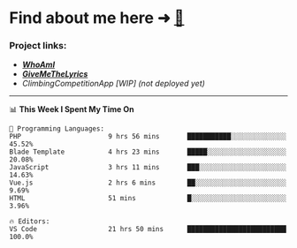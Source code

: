 # Find about me here ➜ [🧑](https://pauabella.dev)

### Project links:
- ***[WhoAmI](https://pauabella.dev)***
- ***[GiveMeTheLyrics](https://pauabella.dev/GiveMeTheLyrics)***
- *ClimbingCompetitionApp [WIP] (not deployed yet)*

---
<!--START_SECTION:waka-->
📊 **This Week I Spent My Time On** 

```text
💬 Programming Languages: 
PHP                      9 hrs 56 mins       ███████████░░░░░░░░░░░░░░   45.52% 
Blade Template           4 hrs 23 mins       █████░░░░░░░░░░░░░░░░░░░░   20.08% 
JavaScript               3 hrs 11 mins       ███░░░░░░░░░░░░░░░░░░░░░░   14.63% 
Vue.js                   2 hrs 6 mins        ██░░░░░░░░░░░░░░░░░░░░░░░   9.69% 
HTML                     51 mins             █░░░░░░░░░░░░░░░░░░░░░░░░   3.96%

🔥 Editors: 
VS Code                  21 hrs 50 mins      █████████████████████████   100.0%

```


<!--END_SECTION:waka-->